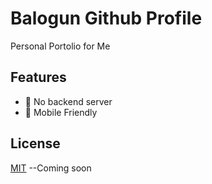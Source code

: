 # Balogun Github Profile

Personal Portolio for Me

## Features

- 💪 No backend server
- 📱 Mobile Friendly

## License

[MIT](./LICENSE) --Coming soon